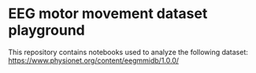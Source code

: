 # EEG motor movement dataset playground

This repository contains notebooks used to analyze the following dataset:
https://www.physionet.org/content/eegmmidb/1.0.0/